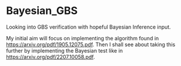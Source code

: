 # Bayesian_GBS
Looking into GBS verification with hopeful Bayesian Inference input.

My initial aim will focus on implementing the algorithm found in https://arxiv.org/pdf/1905.12075.pdf.
Then I shall see about taking this further by implementing the Bayesian test like in https://arxiv.org/pdf/2207.10058.pdf.
